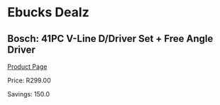 
# Ebucks Dealz
## Bosch: 41PC V-Line D/Driver Set + Free Angle Driver
[Product Page](https://www.ebucks.com/web/shop/productSelected.do?prodId=339408260&catId=336131644)

Price: R299.00

Savings: 150.0


	